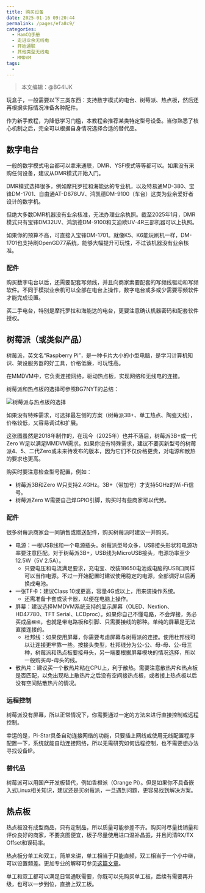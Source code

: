 ```yaml
---
title: 购买设备
date: 2025-01-16 09:20:44
permalink: /pages/efa8c9/
categories:
  - HamCQ手册
  - 走进业余无线电
  - 开始通联
  - 其他类型无线电
  - MMDVM
tags:
  - 
---
```

> 本文编辑：@BG4IJK

玩盒子，一般需要以下三类东西：支持数字模式的电台、树莓派、热点板，然后还再根据实际情况准备各种配件。

作为新手教程，为降低学习门槛，本教程会推荐某类特定型号设备。当你熟悉了核心机制之后，完全可以根据自身情况选择合适的替代品。

## 数字电台

一般的数字模式电台都可以拿来通联，DMR、YSF模式等等都可以。如果没有采购任何设备，建议从DMR模式开始入门。

DMR模式选择很多，例如摩托罗拉和海能达的专业机，以及特易通MD-380、宝锋DM-1701、自由通AT-D878UV、鸿凯德DM-9100（车台）这类为业余爱好者设计的数字机。

但绝大多数DMR机器没有业余核准，无法办理业余执照。截至2025年1月，DMR模式只有宝锋DM32UV、鸿凯德DM-9100和艾迪欧UV-4R三部机器可以上执照。

如果你的预算不高，可直接入宝锋DM-1701。就像K5、K6能玩刷机一样，DM-1701也支持刷OpenGD77系统，能够大幅提升可玩性，不过该机器没有业余核准。

### 配件

购买数字电台以后，还需要配套写频线，并且向商家索要配套的写频线驱动和写频软件。不同于模拟业余机可以全部在电台上操作，数字电台或多或少需要写频软件才能完成设置。

买二手电台，特别是摩托罗拉和海能达的电台，更要注意确认机器密码和配套软件授权。

## 树莓派（或类似产品）

树莓派，英文名“Raspberry Pi”，是一种卡片大小的小型电脑，是学习计算机知识、架设服务器的好工具，价格低廉，可玩性高。

在MMDVM中，它负责连接网络，驱动热点板，实现网络和无线电的连接。

树莓派和热点板的选择可参照BG7NYT的总结：

![树莓派与热点板的选择](/img/0204/04_02_1_pi_select.png)

如果没有特殊需求，可选择最左侧的方案（树莓派3B+、单工热点、陶瓷天线），价格较低，又容易调试和扩展。

这张图虽然是2018年制作的，在现今（2025年）也并不落后，树莓派3B+或一代Zero W足以满足MMDVM需求。如果你没有特殊需求，建议不要买新型号的树莓派4、5、二代Zero或未来待发布的版本，因为它们不仅价格更贵，对电源和散热的要求也更高。

购买时要注意检查型号配置，例如：

* 树莓派3B和Zero W只支持2.4GHz。3B+（带加号）才支持5GHz的Wi-Fi信号。
* 树莓派Zero W需要自己焊GPIO引脚，购买时有些商家可以代劳。

### 配件

很多树莓派商家会一同销售或赠送配件，购买树莓派时建议一并购买。

* 电源：一根USB线和一个电源插头。树莓派型号众多，USB接头形状和电源功率要注意匹配。对于树莓派3B+，USB线为MicroUSB接头，电源功率至少12.5W（5V 2.5A）。
    * 只要电压和电流满足要求，充电宝、改装18650电池或电脑的USB口同样可以当作电源。不过一开始配置时建议使用稳定的电源，全部调好以后再换成电池。
* 一张TF卡：建议Class 10或更高，容量4G或以上，用来装操作系统。
    * 还需准备卡套或读卡器，以便在电脑上操作。
* 屏幕：建议选择MMDVM系统支持的显示屏幕（OLED、Nextion、HD47780、TFT Serial、LCDproc）。如果你自己不懂电路，不会焊接，务必买成品`模块`，也就是带电路板和引脚、只需要接线的那种。单纯的屏幕是无法直接连接的。
    * 杜邦线：如果使用屏幕，你需要考虑屏幕与树莓派的连接。使用杜邦线可以让连接更牢靠一些。按接头类型，杜邦线分为公-公、母-母、公-母三种，树莓派和热点板要接母头，另一端要根据屏幕模块的情况选择，所以一般购买母-母头的线。
* 散热片：建议买一个散热片粘在CPU上，利于散热。需要注意散热片和热点板是否匹配，以免出现粘上散热片之后没有空间接热点板，或者接上热点板以后没有空间贴散热片的情况。

### 远程控制

树莓派没有屏幕，所以正常情况下，你需要通过一定的方法来进行直接控制或远程控制。

幸运的是，Pi-Star具备自动连接网络的功能，只要插上网线或使用无线配置程序配置一下，系统就能自动连接网络，所以无需研究如何远程控制，也不需要想办法寻找设备IP。

### 替代品

树莓派可以用国产开发板替代，例如香橙派（Orange Pi）。但是如果你不具备嵌入式Linux相关知识，建议还是买树莓派，一旦遇到问题，更容易找到解决方案。

## 热点板

热点板没有成型商品，只有定制品，所以质量可能参差不齐。购买时尽量找销量和评价良好的商家，不要贪图便宜，板子尽量使用进口温补晶振，并且问清RX/TX Offset和误码率。

热点板分单工和双工，简单来讲，单工相当于只能直频，双工相当于一个小中继，可以设置频差。更加专业的解释可参见[这篇文章](https://blog.bloade.com/2023/12/28/%E4%B8%9A%E4%BD%99%E6%95%B0%E5%AD%97%E8%AF%AD%E9%9F%B3%E7%94%B5%E5%8F%B0%E8%81%94%E7%BD%91%E6%96%B9%E6%B3%95/)。

单工和双工都可以满足日常通联需要，你既可以先购买单工板，后续有需要再升级，也可以一步到位，直接上双工板。
